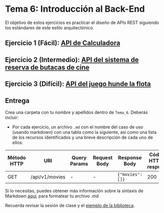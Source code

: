 Tema 6: Introducción al Back-End
=============================================

El objetivo de estos ejercicios es practicar el diseño de APIs REST siguiendo los estándares de este estilo arquitectónico.

## Ejercicio 1 (Fácil): [**API de Calculadora**](https://github.com/UnirCs/DWFS-PER8408-2324/tree/master/Tema_6/00_Resources/Calculadora)

## Ejercicio 2 (Intermedio): [**API del sistema de reserva de butacas de cine**](https://github.com/UnirCs/DWFS-PER8408-2324/tree/master/Tema_6/00_Resources/Cinema)

## Ejercicio 3 (Difícil): [**API del juego hunde la flota**](https://github.com/UnirCs/DWFS-PER8408-2324/tree/master/Tema_6/00_Resources/Hunde%20la%20flota)

## Entrega

Crea una carpeta con tu nombre y apellidos dentro de ``Tema_6``. Deberás incluir:
-  Por cada ejercicio, un archivo ``.md`` con el nombre del caso de uso (usando markdown) con una tabla como la siguiente, así como una lista de los recursos identificados y una breve descripción de cada uno de ellos:

| Método HTTP | URI            | Query Params | Request Body | Response Body    | Códigos HTTP de respuesta |
|-------------|----------------|--------------|--------------|------------------|-------------------------|
| GET         | /api/v1/movies | -            | -            | ``{"movies":[]}`` | 200                  |

Si lo necesitas, puedes obtener más información sobre la sintaxis de Markdown [aquí](https://pandao.github.io/editor.md/en.html), para formatear tu archivo .md

Recuerda revisar la sesión de clase y el [ejemplo de la biblioteca](https://github.com/UnirCs/DWFS-PER8408-2324/tree/master/Tema_6/00_Resources/Codigo%20de%20ejemplo/Biblioteca).